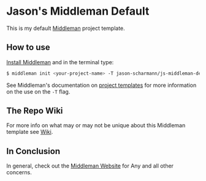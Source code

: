 # Jason's Middleman Default

This is my default [Middleman](https://middlemanapp.com/) project template.

## How to use

[Install Middleman](https://middlemanapp.com/basics/install/) and in the terminal
type:

``` sh
$ middleman init <your-project-name> -T jason-scharmann/js-middleman-default
```
See Middleman's documentation on [project templates](https://middlemanapp.com/advanced/project-templates/)
for more information on the use on the `-T` flag.

## The Repo Wiki

For more info on what may or may not be unique about this Middleman template see
[Wiki](https://github.com/jason-scharmann/js-middleman-default/wiki).

## In Conclusion

In general, check out the [Middleman Website](https://middlemanapp.com/) for Any
and all other concerns.
